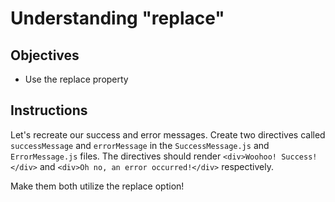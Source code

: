 # Understanding "replace"

## Objectives

- Use the replace property

## Instructions

Let's recreate our success and error messages. Create two directives called `successMessage` and `errorMessage` in the `SuccessMessage.js` and `ErrorMessage.js` files. The directives should render `<div>Woohoo! Success!</div>` and `<div>Oh no, an error occurred!</div>` respectively.

Make them both utilize the replace option!
